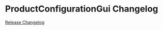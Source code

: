 # ProductConfigurationGui Changelog

[Release Changelog](https://github.com/spryker/product-configuration-gui/releases)
